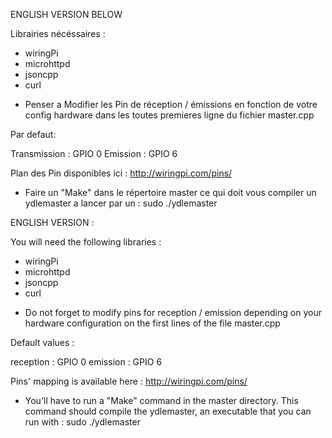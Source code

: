 ENGLISH VERSION BELOW

Librairies nécéssaires :
- wiringPi
- microhttpd 
- jsoncpp
- curl


* Penser a Modifier les Pin de réception / émissions en fonction de votre config hardware dans les toutes premieres ligne du fichier master.cpp

Par defaut:

Transmission : GPIO 0 
Emission : GPIO 6 

Plan des Pin disponibles ici : http://wiringpi.com/pins/

* Faire un "Make" dans le répertoire master ce qui doit vous compiler un ydlemaster a lancer par un : sudo ./ydlemaster


ENGLISH VERSION :

You will need the following libraries :
- wiringPi
- microhttpd 
- jsoncpp
- curl

* Do not forget to modify pins for reception / emission  depending on your hardware configuration on the first lines of the file master.cpp

Default values : 

reception : GPIO 0 
emission : GPIO 6 

Pins' mapping is available here : http://wiringpi.com/pins/

* You'll have to run a "Make" command in the master directory. This command should compile the ydlemaster, an executable that you can run with : sudo ./ydlemaster
